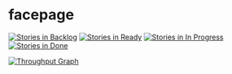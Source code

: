 # facepage

[![Stories in Backlog](https://badge.waffle.io/joanaz/facepage.png?label=backlog&title=Backlog)](https://waffle.io/joanaz/facepage)
[![Stories in Ready](https://badge.waffle.io/joanaz/facepage.png?label=ready&title=Ready)](https://waffle.io/joanaz/facepage)
[![Stories in In Progress](https://badge.waffle.io/joanaz/facepage.svg?label=In%20Progress&title=In%20Progress)](http://waffle.io/joanaz/facepage) 
[![Stories in Done](https://badge.waffle.io/joanaz/facepage.png?label=done&title=Done)](https://waffle.io/joanaz/facepage)

[![Throughput Graph](https://graphs.waffle.io/joanaz/facepage/throughput.svg)](https://waffle.io/joanaz/facepage/metrics) 


